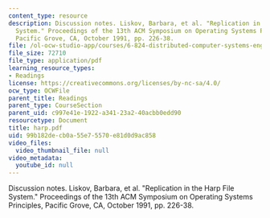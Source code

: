```yaml
---
content_type: resource
description: Discussion notes. Liskov, Barbara, et al. "Replication in the Harp File
  System." Proceedings of the 13th ACM Symposium on Operating Systems Principles,
  Pacific Grove, CA, October 1991, pp. 226-38.
file: /ol-ocw-studio-app/courses/6-824-distributed-computer-systems-engineering-spring-2006/99b182decb0a55e75570e81d0d9ac858_harp.pdf
file_size: 72710
file_type: application/pdf
learning_resource_types:
- Readings
license: https://creativecommons.org/licenses/by-nc-sa/4.0/
ocw_type: OCWFile
parent_title: Readings
parent_type: CourseSection
parent_uid: c997e41e-1922-a341-23a2-40acbb0edd90
resourcetype: Document
title: harp.pdf
uid: 99b182de-cb0a-55e7-5570-e81d0d9ac858
video_files:
  video_thumbnail_file: null
video_metadata:
  youtube_id: null
---
```

Discussion notes. Liskov, Barbara, et al. "Replication in the Harp File System." Proceedings of the 13th ACM Symposium on Operating Systems Principles, Pacific Grove, CA, October 1991, pp. 226-38.